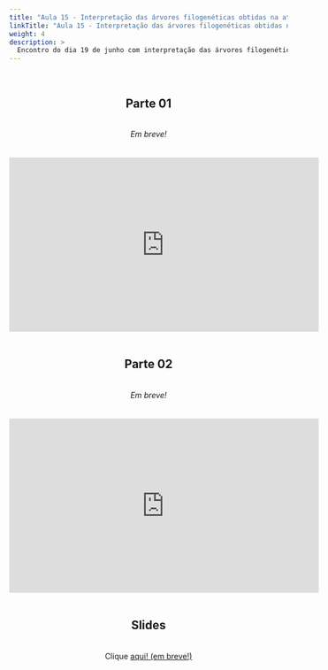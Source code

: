 ```yaml
---
title: "Aula 15 - Interpretação das árvores filogenéticas obtidas na atividade 4. Orientações para a continuação da atividade 4 e proposição da atividade 5"
linkTitle: "Aula 15 - Interpretação das árvores filogenéticas obtidas na atividade 4. Orientações para a continuação da atividade 4 e proposição da atividade 5"
weight: 4
description: >
  Encontro do dia 19 de junho com interpretação das árvores filogenéticas obtidas na atividade 4. Orientações para a continuação da atividade 4 e proposição da atividade 5
---
```


<br>
<div align="center">
<h2>Parte 01</h2>
<br>
<i>Em breve!</i>
<br><br><br>
<iframe width="560" height="315" src="https://www.youtube.com/embed/" frameborder="0" allow="accelerometer; autoplay; clipboard-write; encrypted-media; gyroscope; picture-in-picture" allowfullscreen></iframe>
<br><br>

<h2>Parte 02</h2>
<br>
<i>Em breve!</i>
<br><br><br>
<iframe width="560" height="315" src="https://www.youtube.com/embed/" frameborder="0" allow="accelerometer; autoplay; clipboard-write; encrypted-media; gyroscope; picture-in-picture" allowfullscreen></iframe>
<br><br>

<h2>Slides</h2>
<br>
Clique <a href="https://github.com/desirrepetters/gstreinamentoeconsultoria/raw/master/userguide/content/pt-br/2024_01/aulas/slides/aula_01.pdf">aqui! (em breve!)</a>
</div>